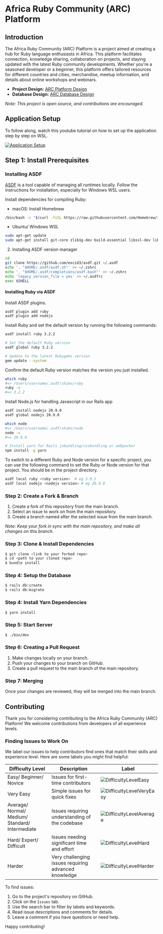 # Africa Ruby Community (ARC) Platform

## Introduction
The Africa Ruby Community (ARC) Platform is a project aimed at creating a hub for Ruby language enthusiasts in Africa. This platform facilitates connection, knowledge sharing, collaboration on projects, and staying updated with the latest Ruby community developments. Whether you're a seasoned developer or a beginner, this platform offers tailored resources for different countries and cities, merchandise, meetup information, and details about online workshops and webinars.

- **Project Design:** [ARC Platform Design](https://still-snowflake-8822.animaapp.io/)
- **Database Design:** [ARC Database Design](https://dbdiagram.io/d/62afab7c9921fe2a96397c1e)

*Note: This project is open source, and contributions are encouraged.*

## Application Setup
To follow along, watch this youtube tutorial on how to set up the application step by step on WSL.

[![Application Setup](https://img.youtube.com/vi/-mz76HidnGA/0.jpg)](https://www.youtube.com/watch?v=-mz76HidnGA)


## Step 1: Install Prerequisites

### Installing ASDF


[ASDF](https://asdf-vm.com/) is a tool capable of managing all runtimes locally. Follow the instructions for installation, especially for Windows WSL users.

Install dependencies for compiling Ruby:

* macOS: Install Homebrew

```sh
/bin/bash -c "$(curl -fsSL https://raw.githubusercontent.com/Homebrew/install/HEAD/install.sh)"
```

* Ubuntu/ Windows WSL

```sh
sudo apt-get update
sudo apt-get install git-core zlib1g-dev build-essential libssl-dev libreadline-dev libyaml-dev libsqlite3-dev sqlite3 libxml2-dev libxslt1-dev libcurl4-openssl-dev software-properties-common libffi-dev
```

2. Installing ASDF version manager

```sh
cd
git clone https://github.com/excid3/asdf.git ~/.asdf
echo '. "$HOME/.asdf/asdf.sh"' >> ~/.zshrc
echo '. "$HOME/.asdf/completions/asdf.bash"' >> ~/.zshrc
echo 'legacy_version_file = yes' >> ~/.asdfrc
exec $SHELL
```

#### Installing Ruby via ASDF
Install ASDF plugins.

```sh
asdf plugin add ruby
asdf plugin add nodejs
```

Install Ruby and set the default version by running the following commands:

```sh
asdf install ruby 3.2.2 

# Set the default Ruby version
asdf global ruby 3.2.2 

# Update to the latest Rubygems version
gem update --system
```

Confirm the default Ruby version matches the version you just installed.

```sh
which ruby
#=> /Users/username/.asdf/shims/ruby
ruby -v
#=> 3.2.2
```

Install Node.js for handling Javascript in our Rails app

```sh
asdf install nodejs 20.9.0
asdf global nodejs 20.9.0

which node
#=> /Users/username/.asdf/shims/node
node -v
#=> 20.9.0

# Install yarn for Rails jsbundling/cssbundling or webpacker
npm install -g yarn
```

To switch to a different Ruby and Node version for a specific project, you can use the following command to set the Ruby or Node version for that project. You should be in the project directory.

```sh
asdf local ruby <ruby version>  # eg 3.0.2
asdf local nodejs <nodejs version> # eg 20.9.0
```

### Step 2: Create a Fork & Branch

1. Create a fork of this repository from the main branch.
2. Select an issue to work on from the main repository.
3. Create a branch named after the selected issue from the main branch.

*Note: Keep your fork in sync with the main repository, and make all changes on this branch.*

### Step 3: Clone & Install Dependencies

```sh
$ git clone <link to your forked repo>
$ cd <path to your cloned repo>
$ bundle install
```

### Step 4: Setup the Database

```sh
$ rails db:create
$ rails db:migrate
```

### Step 4: Install Yarn Dependencies

```sh
$ yarn install
```

### Step 5: Start Server

```sh
$ ./bin/dev
```

### Step 6: Creating a Pull Request

1. Make changes locally on your branch.
2. Push your changes to your branch on GitHub.
3. Create a pull request to the main branch of the main repository.

### Step 7: Merging

Once your changes are reviewed, they will be merged into the main branch.

## Contributing

Thank you for considering contributing to the Africa Ruby Community (ARC) Platform! We welcome contributions from developers of all experience levels.

### Finding Issues to Work On

We label our issues to help contributors find ones that match their skills and experience level. Here are some labels you might find helpful:

| Difficulty Level | Description | Label |
| ----------------- | ----------- | ----- |
| Easy/ Beginner/ Novice | Issues for first-time contributors | ![DifficultyLevelEasy](https://img.shields.io/badge/DifficultyLevelEasy-green.svg?style=for-the-badge) |
| Very Easy | Simple issues for quick fixes | ![DifficultyLevelVeryEasy](https://img.shields.io/badge/DifficultyLevelVeryEasy-619B16?style=for-the-badge) |
| Average/ Normal/ Medium/ Standard/ Intermediate | Issues requiring understanding of the codebase | ![DifficultyLevelAverage](https://img.shields.io/badge/DifficultyLevelAverage-DAD22C?style=for-the-badge&color=fbca04) |
| Hard/ Expert/ Difficult | Issues needing significant time and effort | ![DifficultyLevelHard](https://img.shields.io/badge/DifficultyLevelHard-E1803C?style=for-the-badge&color=d93f0b) |
| Harder | Very challenging issues requiring advanced knowledge | ![DifficultyLevelHarder](https://img.shields.io/badge/DifficultyLevelHarder-C70039?style=for-the-badge) |

To find issues:

1. Go to the project's repository on GitHub.
2. Click on the `Issues` tab.
3. Use the search bar to filter by labels and keywords.
4. Read issue descriptions and comments for details.
5. Leave a comment if you have questions or need help.

Happy contributing!
